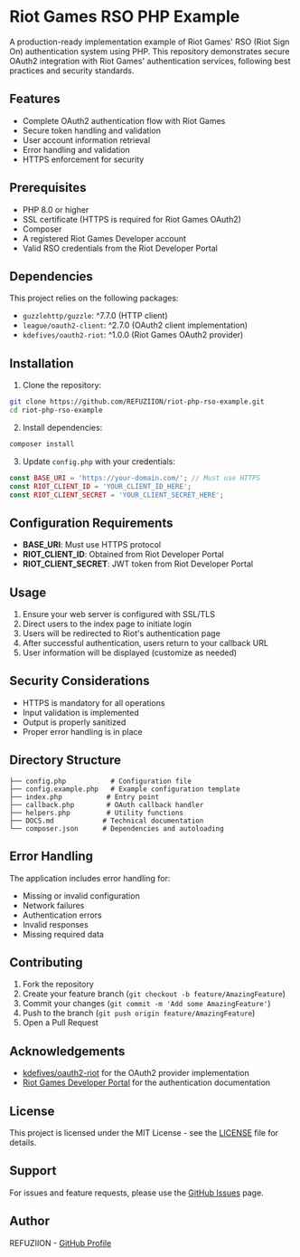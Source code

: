 # Riot Games RSO PHP Example

A production-ready implementation example of Riot Games' RSO (Riot Sign On) authentication system using PHP. This repository demonstrates secure OAuth2 integration with Riot Games' authentication services, following best practices and security standards.

## Features

- Complete OAuth2 authentication flow with Riot Games
- Secure token handling and validation
- User account information retrieval
- Error handling and validation
- HTTPS enforcement for security

## Prerequisites

- PHP 8.0 or higher
- SSL certificate (HTTPS is required for Riot Games OAuth2)
- Composer
- A registered Riot Games Developer account
- Valid RSO credentials from the Riot Developer Portal

## Dependencies

This project relies on the following packages:
- `guzzlehttp/guzzle`: ^7.7.0 (HTTP client)
- `league/oauth2-client`: ^2.7.0 (OAuth2 client implementation)
- `kdefives/oauth2-riot`: ^1.0.0 (Riot Games OAuth2 provider)

## Installation

1. Clone the repository:
```bash
git clone https://github.com/REFUZIION/riot-php-rso-example.git
cd riot-php-rso-example
```

2. Install dependencies:
```bash
composer install
```

3. Update `config.php` with your credentials:
```php
const BASE_URI = 'https://your-domain.com/'; // Must use HTTPS
const RIOT_CLIENT_ID = 'YOUR_CLIENT_ID_HERE';
const RIOT_CLIENT_SECRET = 'YOUR_CLIENT_SECRET_HERE';
```

## Configuration Requirements

- **BASE_URI**: Must use HTTPS protocol
- **RIOT_CLIENT_ID**: Obtained from Riot Developer Portal
- **RIOT_CLIENT_SECRET**: JWT token from Riot Developer Portal

## Usage

1. Ensure your web server is configured with SSL/TLS
2. Direct users to the index page to initiate login
3. Users will be redirected to Riot's authentication page
4. After successful authentication, users return to your callback URL
5. User information will be displayed (customize as needed)

## Security Considerations

- HTTPS is mandatory for all operations
- Input validation is implemented
- Output is properly sanitized
- Proper error handling is in place

## Directory Structure

```
├── config.php           # Configuration file
├── config.example.php   # Example configuration template
├── index.php           # Entry point
├── callback.php        # OAuth callback handler
├── helpers.php         # Utility functions
├── DOCS.md            # Technical documentation
└── composer.json      # Dependencies and autoloading
```

## Error Handling

The application includes error handling for:
- Missing or invalid configuration
- Network failures
- Authentication errors
- Invalid responses
- Missing required data

## Contributing

1. Fork the repository
2. Create your feature branch (`git checkout -b feature/AmazingFeature`)
3. Commit your changes (`git commit -m 'Add some AmazingFeature'`)
4. Push to the branch (`git push origin feature/AmazingFeature`)
5. Open a Pull Request

## Acknowledgements

- [kdefives/oauth2-riot](https://github.com/kdefives/oauth2-riot) for the OAuth2 provider implementation
- [Riot Games Developer Portal](https://developer.riotgames.com/) for the authentication documentation

## License

This project is licensed under the MIT License - see the [LICENSE](LICENSE) file for details.

## Support

For issues and feature requests, please use the [GitHub Issues](https://github.com/REFUZIION/riot-php-rso-example/issues) page.

## Author

REFUZIION - [GitHub Profile](https://github.com/REFUZIION)
